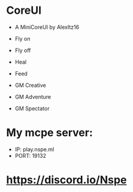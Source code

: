 # CoreUI

- A MiniCoreUI by AlexItz16

- Fly on
- Fly off
- Heal
- Feed
- GM Creative
- GM Adventure
- GM Spectator

# My mcpe server:
- IP: play.nspe.ml
- PORT: 19132
# https://discord.io/Nspe
